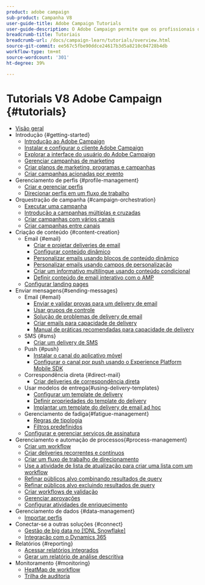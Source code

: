 ```yaml
---
product: adobe campaign
sub-product: Campanha V8
user-guide-title: Adobe Campaign Tutorials
user-guide-description: O Adobe Campaign permite que os profissionais de marketing criem experiências entre clientes e fornece um ambiente para a orquestração visual de campanhas, o gerenciamento de interação em tempo real e a execução entre canais.
breadcrumb-title: Tutoriais
breadcrumb-url: /docs/campaign-learn/tutorials/overview.html
source-git-commit: ee567c5fbe90ddce24617b3d5a8210c04728b4db
workflow-type: tm+mt
source-wordcount: '301'
ht-degree: 39%

---
```



# Tutorials V8 Adobe Campaign {#tutorials}

+ [Visão geral](/help/overview.md)
+ Introdução {#getting-started}
   + [Introdução ao Adobe Campaign](/help/getting-started/introduction-to-adobe-campaign.md)
   + [Instalar e configurar o cliente Adobe Campaign](/help/getting-started/install-and-setup-the-adobe-campaign-client.md)
   + [Explorar a interface do usuário do Adobe Campaign ](/help/getting-started/explore-the-adobe-campaign-user-interface.md)
   + [Gerenciar campanhas de marketing](/help/getting-started/manage-marketing-campaigns.md)
   + [Criar planos de marketing, programas e campanhas](/help/getting-started/create-a-marketing-plan-programs-and-campaigns.md)
   + [Criar campanhas acionadas por evento](/help/getting-started/create-event-triggered-campaigns.md)
+ Gerenciamento de perfis {#profile-management}
   + [Criar e gerenciar perfis](/help/profile-management/create-and-manage-profiles.md)
   + [Direcionar perfis em um fluxo de trabalho](/help/profile-management/target-profiles-in-a-workflow.md)
+ Orquestração de campanha {#campaign-orchestration}
   + [Executar uma campanha](/help/orchestrate-campaigns/execute-a-campaign.md)
   + [Introdução a campanhas múltiplas e cruzadas](/help/orchestrate-campaigns/introduction-to-cross-and-multi-channel-campaigns.md)
   + [Criar campanhas com vários canais](/help/orchestrate-campaigns/multi-channel-campaigns.md)
   + [Criar campanhas entre canais](/help/orchestrate-campaigns/cross-channel-campaigns.md)
+ Criação de conteúdo {#content-creation}
   + Email {#email}
      + [Criar e projetar deliveries de email](/help/content-creation/create-and-design-email-deliveries.md)
      + [Configurar conteúdo dinâmico](/help/content-creation/configure-dynamic-content.md)
      + [Personalizar emails usando blocos de conteúdo dinâmico](/help/content-creation/personalize-using-dynamic-content-blocks.md)
      + [Personalizar emails usando campos de personalização](/help/content-creation/personalize-emails-using-personalization-fields.md)
      + [Criar um informativo multilíngue usando conteúdo condicional](/help/content-creation/create-a-multilingual-newsletter-using-conditional-content.md)
      + [Definir conteúdo de email interativo com o AMP](/help/content-creation/design-interactive-email-content-with-amp.md)
   + [Configurar landing pages](/help/content-creation/configure-landingpages.md)
+ Enviar mensagens{#sending-messages}
   + Email {#email}
      + [Enviar e validar provas para um delivery de email ](/help/send-messages/email/send-and-validate-proofs.md)
      + [Usar grupos de controle](/help/send-messages/email/use-control-groups.md)
      + [Solução de problemas de delivery de email](/help/send-messages/email/troubleshoot-email-delivery-issues.md)
      + [Criar emails para capacidade de delivery](/help/send-messages/email/design-emails-for-deliverability.md)
      + [Manual de práticas recomendadas para capacidade de delivery](https://experienceleague.adobe.com/docs/deliverability-learn/deliverability-best-practice-guide/introduction.html?lang=pt-BR)
   + SMS {#sms}
      + [Criar um delivery de SMS](/help/send-messages/mobile/create-a-sms-delivery.md)
   + Push {#push}
      + [Instalar o canal do aplicativo móvel](/help/send-messages/mobile/install-the-mobile-app.md)
      + [Configurar o canal por push usando o Experience Platform Mobile SDK](/help/send-messages/mobile/configure-push-using-aep-mobile-sdk.md)
   + Correspondência direta {#direct-mail}
      + [Criar deliveries de correspondência direta](/help/send-messages/direct-mail/create-direct-mail-deliveries.md)
   + Usar modelos de entrega{#using-delivery-templates}
      + [Configurar um template de delivery](/help/send-messages/use-delivery-templates/configure-a-delivery-template.md)
      + [Definir propriedades do template do delivery](/help/send-messages/use-delivery-templates/set-delivery-template-properties.md)
      + [Implantar um template do delivery de email ad hoc](/help/send-messages/use-delivery-templates/deploy-ad-hoc-email-delivery-template.md)
   + Gerenciamento de fadiga{#fatigue-management}
      + [Regras de tipologia](/help/send-messages/fatigue-management/typology-rules-for-fatigue-management.md)
      + [Filtros predefinidos](/help/send-messages/fatigue-management/fatigue-management-using-filters.md)
   + [Configurar e gerenciar serviços de assinatura](/help/send-messages/configure-and-manage-subscription-services.md)
+ Gerenciamento e automação de processos{#process-management}
   + [Criar um workflow](/help/process-management/create-a-workflow.md)
   + [Criar deliveries recorrentes e contínuos](/help/process-management/recurring-deliveries.md)
   + [Criar um fluxo de trabalho de direcionamento](/help/process-management/create-a-targeting-workflow.md)
   + [Use a atividade de lista de atualização para criar uma lista com um workflow](/help/process-management/use-the-update-list-activity.md)
   + [Refinar públicos alvo combinando resultados de query](/help/process-management/refine-targets-by-combining-query-results.md)
   + [Refinar públicos alvo excluindo resultados de query](/help/process-management/refine-targets-by-excluding-query-results.md)
   + [Criar workflows de validação](/help/process-management/create-validation-workflows.md)
   + [Gerenciar aprovações](/help/process-management/manage-approvals.md)
   + [Configurar atividades de enriquecimento](/help/process-management/enrichment-activity.md)
+ Gerenciamento de dados {#data-management}
   + [Importar perfis](/help/data-management/import-profiles.md)
+ Conectar-se a outras soluções {#connect}
   + [Gestão de big data no [!DNL Snowflake]](/help/connect/big-data-segmentation-on-snowflake.md)
   + [Integração com o Dynamics 365](/help/connect/dynamics365-integration.md)
+ Relatórios {#reporting}
   + [Acessar relatórios integrados](/help/reporting/access-built-in-reports.md)
   + [Gerar um relatório de análise descritiva](/help/reporting/generate-a-descriptive-analysis-report.md)
+ Monitoramento {#monitoring}
   + [HeatMap de workflow](/help/monitoring/workflow-heatmap.md)
   + [Trilha de auditoria](/help/monitoring/audit-trail.md)

